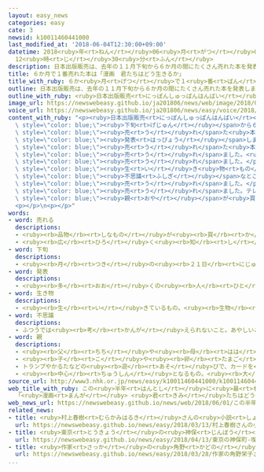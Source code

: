 ```yaml
---
layout: easy_news
categories: easy
cate: 3
newsid: k10011460441000
last_modified_at: '2018-06-04T12:30:00+09:00'
datetime: 2018<ruby>年<rt>ねん</rt></ruby>06<ruby>月<rt>がつ</rt></ruby>04<ruby>日<rt>にち</rt></ruby>
  12<ruby>時<rt>じ</rt></ruby>30<ruby>分<rt>ふん</rt></ruby>
description: 日本出版販売は、去年の１１月下旬から６か月の間にたくさん売れた本を発表しました。
title: ６か月で１番売れた本は「漫画　君たちはどう生きるか」
title_with_ruby: ６か<ruby>月<rt>げつ</rt></ruby>で１<ruby>番<rt>ばん</rt></ruby><ruby>売<rt>う</rt></ruby>れた<ruby>本<rt>ほん</rt></ruby>は「<ruby>漫画<rt>まんが</rt></ruby>　<ruby>君<rt>きみ</rt></ruby>たちはどう<ruby>生<rt>い</rt></ruby>きるか」
outline: 日本出版販売は、去年の１１月下旬から６か月の間にたくさん売れた本を発表しました。
outline_with_ruby: <ruby>日本出版販売<rt>にっぽんしゅっぱんはんばい</rt></ruby>は、<ruby>去年<rt>きょねん</rt></ruby>の１１<ruby>月<rt>がつ</rt></ruby><ruby>下旬<rt>げじゅん</rt></ruby>から６か<ruby>月<rt>げつ</rt></ruby>の<ruby>間<rt>あいだ</rt></ruby>にたくさん<ruby>売<rt>う</rt></ruby>れた<ruby>本<rt>ほん</rt></ruby>を<ruby>発表<rt>はっぴょう</rt></ruby>しました。
image_url: https://newswebeasy.github.io/ja201806/news/web/image/2018/06/01/K10011460441_1805312156_1805312207_01_02.jpg
voice_url: https://newswebeasy.github.io/ja201806/news/easy/voice/2018/06/04/k10011460441000.mp4
content_with_ruby: "<p><ruby>日本出版販売<rt>にっぽんしゅっぱんはんばい</rt></ruby>は、<ruby>去年<rt>きょねん</rt></ruby>の１１<ruby>月<rt>がつ</rt></ruby><span\
  \ style=\"color: blue;\"><ruby>下旬<rt>げじゅん</rt></ruby></span>から６か<ruby>月<rt>げつ</rt></ruby>の<ruby>間<rt>あいだ</rt></ruby>にたくさん<span\
  \ style=\"color: blue;\"><ruby>売<rt>う</rt></ruby>れ</span>た<ruby>本<rt>ほん</rt></ruby>を<span\
  \ style=\"color: blue;\"><ruby>発表<rt>はっぴょう</rt></ruby></span>しました。</p>\n<p>１<ruby>番<rt>ばん</rt></ruby><span\
  \ style=\"color: blue;\"><ruby>売<rt>う</rt></ruby>れ</span>た<ruby>本<rt>ほん</rt></ruby>は、１９３７<ruby>年<rt>ねん</rt></ruby>に<ruby>吉野<rt>よしの</rt></ruby><ruby>源三郎<rt>げんざぶろう</rt></ruby>が<ruby>子<rt>こ</rt></ruby>どもたちのために<ruby>書<rt>か</rt></ruby>いた<ruby>本<rt>ほん</rt></ruby>を<ruby>漫画<rt>まんが</rt></ruby>にした「<ruby>漫画<rt>まんが</rt></ruby>　<ruby>君<rt>きみ</rt></ruby>たちはどう<ruby>生<rt>い</rt></ruby>きるか」でした。この<ruby>本<rt>ほん</rt></ruby>は<ruby>去年<rt>きょねん</rt></ruby>の８<ruby>月<rt>がつ</rt></ruby>に<ruby>売<rt>う</rt></ruby>り<ruby>始<rt>はじ</rt></ruby>めてから２０２<ruby>万<rt>まん</rt></ruby><ruby>冊<rt>さつ</rt></ruby><span\
  \ style=\"color: blue;\"><ruby>売<rt>う</rt></ruby>れ</span>ました。<ruby>小説<rt>しょうせつ</rt></ruby>の「<ruby>君<rt>きみ</rt></ruby>たちはどう<ruby>生<rt>い</rt></ruby>きるか」も４<ruby>番<rt>ばん</rt></ruby><ruby>目<rt>め</rt></ruby>に<span\
  \ style=\"color: blue;\"><ruby>売<rt>う</rt></ruby>れ</span>ました。</p>\n<p>３<ruby>番目<rt>ばんめ</rt></ruby>はいろいろな<span\
  \ style=\"color: blue;\"><ruby>生<rt>い</rt></ruby>き<ruby>物<rt>もの</rt></ruby></span>の<span\
  \ style=\"color: blue;\"><ruby>不思議<rt>ふしぎ</rt></ruby></span>なところを<ruby>紹介<rt>しょうかい</rt></ruby>する「ざんねんないきもの<ruby>事典<rt>じてん</rt></ruby>」で、その<ruby>続<rt>つづ</rt></ruby>きの<ruby>本<rt>ほん</rt></ruby>も７<ruby>番目<rt>ばんめ</rt></ruby>に<span\
  \ style=\"color: blue;\"><ruby>売<rt>う</rt></ruby>れ</span>ました。</p>\n<p><ruby>日本出版販売<rt>にっぽんしゅっぱんはんばい</rt></ruby>は「<ruby>子<rt>こ</rt></ruby>どもの<ruby>本<rt>ほん</rt></ruby>がよく<span\
  \ style=\"color: blue;\"><ruby>売<rt>う</rt></ruby>れ</span>ました。テレビなどが<ruby>紹介<rt>しょうかい</rt></ruby>しているのを<ruby>見<rt>み</rt></ruby>て、<ruby>多<rt>おお</rt></ruby>くの<ruby>子<rt>こ</rt></ruby>どもや<span\
  \ style=\"color: blue;\"><ruby>親<rt>おや</rt></ruby></span>が<ruby>買<rt>か</rt></ruby>ったと<ruby>思<rt>おも</rt></ruby>います」と<ruby>話<rt>はな</rt></ruby>しています。</p>\n\
  <p></p>\n<p></p>"
words:
- word: 売れる
  descriptions:
  - <ruby><rb>品物</rb><rt>しなもの</rt></ruby>が<ruby><rb>買</rb><rt>か</rt></ruby>われる。
  - <ruby><rb>広</rb><rt>ひろ</rt></ruby>く<ruby><rb>知</rb><rt>し</rt></ruby>られる。
- word: 下旬
  descriptions:
  - <ruby><rb>月</rb><rt>つき</rt></ruby>の<ruby><rb>２１日</rb><rt>にじゅういちにち</rt></ruby>から<ruby><rb>終</rb><rt>お</rt></ruby>わりまでの、<ruby><rb>約１０日間</rb><rt>やくとおかかん</rt></ruby>。
- word: 発表
  descriptions:
  - <ruby><rb>多</rb><rt>おお</rt></ruby>くの<ruby><rb>人</rb><rt>ひと</rt></ruby>に<ruby><rb>広</rb><rt>ひろ</rt></ruby>く<ruby><rb>知</rb><rt>し</rt></ruby>らせること。
- word: 生き物
  descriptions:
  - <ruby><rb>生</rb><rt>い</rt></ruby>きているもの。<ruby><rb>生物</rb><rt>せいぶつ</rt></ruby>。<ruby><rb>特</rb><rt>とく</rt></ruby>に、<ruby><rb>動物</rb><rt>どうぶつ</rt></ruby>のこと。
- word: 不思議
  descriptions:
  - ふつうでは<ruby><rb>考</rb><rt>かんが</rt></ruby>えられないこと。あやしいこと。<ruby><rb>不可思議</rb><rt>ふかしぎ</rt></ruby>。
- word: 親
  descriptions:
  - <ruby><rb>父</rb><rt>ちち</rt></ruby>や<ruby><rb>母</rb><rt>はは</rt></ruby>。<ruby><rb>両親</rb><rt>りょうしん</rt></ruby>。
  - <ruby><rb>子</rb><rt>こ</rt></ruby>や<ruby><rb>卵</rb><rt>たまご</rt></ruby>をうんだもの。
  - トランプやかるたなどの<ruby><rb>遊</rb><rt>あそ</rt></ruby>びで、カードを<ruby><rb>配</rb><rt>くば</rt></ruby>る<ruby><rb>人</rb><rt>ひと</rt></ruby>。
  - <ruby><rb>中心</rb><rt>ちゅうしん</rt></ruby>となるもの。<ruby><rb>大</rb><rt>おお</rt></ruby>きいもの。
source_url: http://www3.nhk.or.jp/news/easy/k10011460441000/k10011460441000.html
web_title_with_ruby: この<ruby>半年<rt>はんとし</rt></ruby>に<ruby>最<rt>もっと</rt></ruby>も<ruby>売<rt>う</rt></ruby>れた<ruby>本<rt>ほん</rt></ruby>
  「<ruby>漫画<rt>まんが</rt></ruby> <ruby>君<rt>きみ</rt></ruby>たちはどう<ruby>生<rt>い</rt></ruby>きるか」
web_news_url: https://newswebeasy.github.io/news/web/2018/06/01/この半年に最も売れた本-漫画-君たちはどう生きるか
related_news:
- title: <ruby>村上春樹<rt>むらかみはるき</rt></ruby>さんの<ruby>小説<rt>しょうせつ</rt></ruby>「<ruby>騎士団長殺<rt>きしだんちょうごろ</rt></ruby>し」を<ruby>中国<rt>ちゅうごく</rt></ruby>で<ruby>売<rt>う</rt></ruby>り<ruby>始<rt>はじ</rt></ruby>める
  url: https://newswebeasy.github.io/news/easy/2018/03/13/村上春樹さんの小説騎士団長殺しを中国で売り始める
- title: <ruby>東京<rt>とうきょう</rt></ruby>の<ruby>神保<rt>じんぼう</rt></ruby><ruby>町<rt>ちょう</rt></ruby>　<ruby>喫茶店<rt>きっさてん</rt></ruby>や<ruby>仕事<rt>しごと</rt></ruby>をする<ruby>部屋<rt>へや</rt></ruby>がある<ruby>本屋<rt>ほんや</rt></ruby>ができる
  url: https://newswebeasy.github.io/news/easy/2018/04/13/東京の神保町-喫茶店や仕事をする部屋がある本屋ができる
- title: <ruby>作家<rt>さっか</rt></ruby>の<ruby>角野<rt>かどの</rt></ruby><ruby>栄子<rt>えいこ</rt></ruby>さんが「<ruby>国際<rt>こくさい</rt></ruby>アンデルセン<ruby>賞<rt>しょう</rt></ruby>」に<ruby>決<rt>き</rt></ruby>まる
  url: https://newswebeasy.github.io/news/easy/2018/03/28/作家の角野栄子さんが国際アンデルセン賞に決まる
...
```

